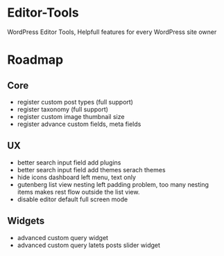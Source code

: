 # Editor-Tools
WordPress Editor Tools, Helpfull features for every WordPress site owner


# Roadmap

## Core

- register custom post types (full support)
- register taxonomy (full support)
- register custom image thumbnail size
- register advance custom fields, meta fields


## UX

- better search input field add plugins
- better search input field add themes serach themes
- hide icons dashboard left menu, text only
- gutenberg list view nesting left padding problem, too many nesting items makes rest flow outside the list view.
- disable editor default full screen mode


## Widgets

- advanced custom query widget 
- advanced custom query latets posts slider widget



